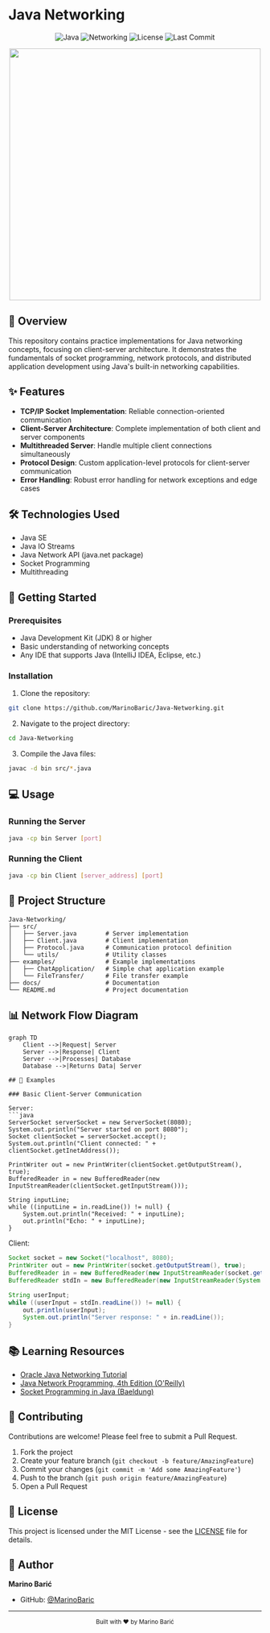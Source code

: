 # Java Networking

<div align="center">

![Java](https://img.shields.io/badge/Java-ED8B00?style=for-the-badge&logo=java&logoColor=white)
![Networking](https://img.shields.io/badge/Networking-007396?style=for-the-badge&logo=socket.io&logoColor=white)
![License](https://img.shields.io/github/license/MarinoBaric/Java-Networking?style=for-the-badge)
![Last Commit](https://img.shields.io/github/last-commit/MarinoBaric/Java-Networking?style=for-the-badge)

</div>

<p align="center">
  <img src="https://user-images.githubusercontent.com/74038190/212749447-bfb7e725-6987-49d9-ae85-2015e3e7cc41.gif" width="500">
</p>

## 📝 Overview

This repository contains practice implementations for Java networking concepts, focusing on client-server architecture. It demonstrates the fundamentals of socket programming, network protocols, and distributed application development using Java's built-in networking capabilities.

## ✨ Features

- **TCP/IP Socket Implementation**: Reliable connection-oriented communication
- **Client-Server Architecture**: Complete implementation of both client and server components
- **Multithreaded Server**: Handle multiple client connections simultaneously
- **Protocol Design**: Custom application-level protocols for client-server communication
- **Error Handling**: Robust error handling for network exceptions and edge cases

## 🛠️ Technologies Used

- Java SE
- Java IO Streams
- Java Network API (java.net package)
- Socket Programming
- Multithreading

## 🚀 Getting Started

### Prerequisites

- Java Development Kit (JDK) 8 or higher
- Basic understanding of networking concepts
- Any IDE that supports Java (IntelliJ IDEA, Eclipse, etc.)

### Installation

1. Clone the repository:
```bash
git clone https://github.com/MarinoBaric/Java-Networking.git
```

2. Navigate to the project directory:
```bash
cd Java-Networking
```

3. Compile the Java files:
```bash
javac -d bin src/*.java
```

## 💻 Usage

### Running the Server

```bash
java -cp bin Server [port]
```

### Running the Client

```bash
java -cp bin Client [server_address] [port]
```

## 📂 Project Structure

```
Java-Networking/
├── src/
│   ├── Server.java        # Server implementation
│   ├── Client.java        # Client implementation
│   ├── Protocol.java      # Communication protocol definition
│   └── utils/             # Utility classes
├── examples/              # Example implementations
│   ├── ChatApplication/   # Simple chat application example
│   └── FileTransfer/      # File transfer example
├── docs/                  # Documentation
└── README.md              # Project documentation
```

## 📊 Network Flow Diagram

```mermaid
graph TD
    Client -->|Request| Server
    Server -->|Response| Client
    Server -->|Processes| Database
    Database -->|Returns Data| Server

## 🧪 Examples

### Basic Client-Server Communication

Server:
```java
ServerSocket serverSocket = new ServerSocket(8080);
System.out.println("Server started on port 8080");
Socket clientSocket = serverSocket.accept();
System.out.println("Client connected: " + clientSocket.getInetAddress());

PrintWriter out = new PrintWriter(clientSocket.getOutputStream(), true);
BufferedReader in = new BufferedReader(new InputStreamReader(clientSocket.getInputStream()));

String inputLine;
while ((inputLine = in.readLine()) != null) {
    System.out.println("Received: " + inputLine);
    out.println("Echo: " + inputLine);
}
```

Client:
```java
Socket socket = new Socket("localhost", 8080);
PrintWriter out = new PrintWriter(socket.getOutputStream(), true);
BufferedReader in = new BufferedReader(new InputStreamReader(socket.getInputStream()));
BufferedReader stdIn = new BufferedReader(new InputStreamReader(System.in));

String userInput;
while ((userInput = stdIn.readLine()) != null) {
    out.println(userInput);
    System.out.println("Server response: " + in.readLine());
}
```

## 📚 Learning Resources

- [Oracle Java Networking Tutorial](https://docs.oracle.com/javase/tutorial/networking/)
- [Java Network Programming, 4th Edition (O'Reilly)](https://www.oreilly.com/library/view/java-network-programming/9781449365936/)
- [Socket Programming in Java (Baeldung)](https://www.baeldung.com/a-guide-to-java-sockets)

## 🤝 Contributing

Contributions are welcome! Please feel free to submit a Pull Request.

1. Fork the project
2. Create your feature branch (`git checkout -b feature/AmazingFeature`)
3. Commit your changes (`git commit -m 'Add some AmazingFeature'`)
4. Push to the branch (`git push origin feature/AmazingFeature`)
5. Open a Pull Request

## 📄 License

This project is licensed under the MIT License - see the [LICENSE](LICENSE) file for details.

## 👤 Author

**Marino Barić**

* GitHub: [@MarinoBaric](https://github.com/MarinoBaric)

---

<div align="center">
  <sub>Built with ❤️ by Marino Barić</sub>
</div>
